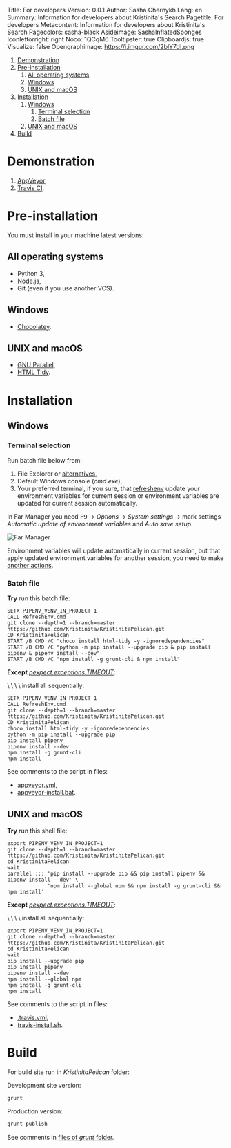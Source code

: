 Title: For developers
Version: 0.0.1
Author: Sasha Chernykh
Lang: en
Summary: Information for developers about Kristinita's Search
Pagetitle: For developers
Metacontent: Information for developers about Kristinita's Search
Pagecolors: sasha-black
Asideimage: SashaInflatedSponges
Iconleftorright: right
Noco: 1QCqM6
Tooltipster: true
Clipboardjs: true
Visualize: false
Opengraphimage: https://i.imgur.com/2blY7dI.png

<!-- MarkdownTOC -->

1. [Demonstration](#demonstration)
1. [Pre-installation](#pre-installation)
	1. [All operating systems](#all-operating-systems)
	1. [Windows](#windows)
	1. [UNIX and macOS](#unix-and-macos)
1. [Installation](#installation)
	1. [Windows](#windows-1)
		1. [Terminal selection](#terminal-selection)
		1. [Batch file](#batch-file)
	1. [UNIX and macOS](#unix-and-macos-1)
1. [Build](#build)

<!-- /MarkdownTOC -->

<a id="demonstration"></a>
# Demonstration

1. [AppVeyor](https://ci.appveyor.com/project/Kristinita/kristinitapelican/build/1.0.8/job/xupi280mw74lrnnx),
1. [Travis CI](https://travis-ci.org/Kristinita/KristinitaPelican/jobs/360627297).

<a id="pre-installation"></a>
# Pre-installation

You must install in your machine latest versions:

<a id="all-operating-systems"></a>
## All operating systems

+ Python 3,
+ Node.js,
+ Git (even if you use another VCS).

<a id="windows"></a>
## Windows

+ [Chocolatey](https://chocolatey.org/install#installing-chocolatey).

<a id="unix-and-macos"></a>
## UNIX and macOS

+ [GNU Parallel](https://askubuntu.com/a/634835/582218),
+ [HTML Tidy](https://codeyarns.com/2016/06/06/how-to-build-and-install-html-tidy/).

<a id="installation"></a>
# Installation

<a id="windows-1"></a>
## Windows

<a id="terminal-selection"></a>
### Terminal selection

Run batch file below from:

1. File Explorer or [alternatives](https://alternativeto.net/software/windows-explorer/?license=opensource&platform=windows),
1. Default Windows console (*cmd.exe*),
1. Your preferred terminal, if you sure, that [refreshenv](https://stackoverflow.com/a/32420542/5951529) update your environment variables for current session or environment variables are updated for current session automatically.

In Far Manager you need <kbd>F9</kbd> → *Options* → *System settings* → mark settings *Automatic update of environment variables* and *Auto save setup*.

![Far Manager](https://i.imgur.com/2blY7dI.png)

Environment variables will update automatically in current session, but that apply updated environment variables for another session, you need to make [another actions](https://github.com/FarGroup/FarManager/issues/31).

<a id="batch-file"></a>
### Batch file

**Try** run this batch file:

```batch
SETX PIPENV_VENV_IN_PROJECT 1
CALL RefreshEnv.cmd
git clone --depth=1 --branch=master https://github.com/Kristinita/KristinitaPelican.git
CD KristinitaPelican
START /B CMD /C "choco install html-tidy -y -ignoredependencies"
START /B CMD /C "python -m pip install --upgrade pip & pip install pipenv & pipenv install --dev"
START /B CMD /C "npm install -g grunt-cli & npm install"
```

**Except** [*pexpect.exceptions.TIMEOUT*](https://github.com/pypa/pipenv/issues/65):

\ \ \ \ install all sequentially:

```batch
SETX PIPENV_VENV_IN_PROJECT 1
CALL RefreshEnv.cmd
git clone --depth=1 --branch=master https://github.com/Kristinita/KristinitaPelican.git
CD KristinitaPelican
choco install html-tidy -y -ignoredependencies
python -m pip install --upgrade pip
pip install pipenv
pipenv install --dev
npm install -g grunt-cli
npm install
```

See comments to the script in files:

+ [appveyor.yml](https://github.com/Kristinita/KristinitaPelican/blob/master/appveyor.yml),
+ [appveyor-install.bat](https://github.com/Kristinita/KristinitaPelican/blob/master/ci/appveyor-install.bat).

<a id="unix-and-macos-1"></a>
## UNIX and macOS

**Try** run this shell file:

```shell
export PIPENV_VENV_IN_PROJECT=1
git clone --depth=1 --branch=master https://github.com/Kristinita/KristinitaPelican.git
cd KristinitaPelican
wait
parallel ::: 'pip install --upgrade pip && pip install pipenv && pipenv install --dev' \
			 'npm install --global npm && npm install -g grunt-cli && npm install'
```

**Except** [*pexpect.exceptions.TIMEOUT*](https://github.com/pypa/pipenv/issues/65):

\ \ \ \ install all sequentially:

```shell
export PIPENV_VENV_IN_PROJECT=1
git clone --depth=1 --branch=master https://github.com/Kristinita/KristinitaPelican.git
cd KristinitaPelican
wait
pip install --upgrade pip
pip install pipenv
pipenv install --dev
npm install --global npm
npm install -g grunt-cli
npm install
```

See comments to the script in files:

+ [.travis.yml](https://github.com/Kristinita/KristinitaPelican/blob/master/.travis.yml),
+ [travis-install.sh](https://github.com/Kristinita/KristinitaPelican/blob/master/ci/travis-install.sh).

<a id="build"></a>
# Build

For build site run in *KristinitaPelican* folder:

Development site version:

```markdown
grunt
```

Production version:

```markdown
grunt publish
```

See comments in [files of *grunt* folder](https://github.com/Kristinita/KristinitaPelican/tree/master/grunt).
